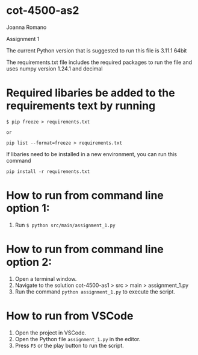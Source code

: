 # cot-4500-as2

Joanna Romano

Assignment 1

The current Python version that is suggested to run this file is 3.11.1 64bit

The requirements.txt file includes the required packages to run the file
and uses numpy version 1.24.1 and decimal

# Required libaries be added to the requirements text by running 
    $ pip freeze > requirements.txt
    
    or
    
    pip list --format=freeze > requirements.txt

If libaries need to be installed in a new environment, you can run this command 

    pip install -r requirements.txt

# How to run from command line option 1:
1. Run `$ python src/main/assignment_1.py`

# How to run from command line option 2:
1. Open a terminal window.
2. Navigate to the solution cot-4500-as1 > src > main > assignment_1.py
3. Run the command `python assignment_1.py` to execute the script.

# How to run from VSCode
1. Open the project in VSCode.
2. Open the Python file  `assignment_1.py` in the editor.
3. Press `F5` or the play button to run the script.
